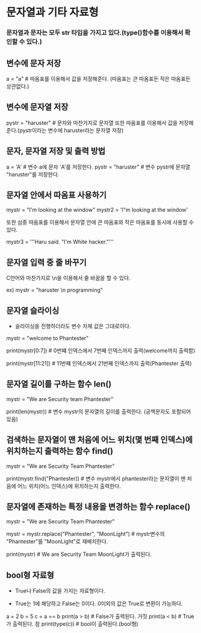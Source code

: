 # 문자열과 기타 자료형

### 문자열과 문자는 모두 str 타입을 가지고 있다.(type()함수를 이용해서 확인할 수 있다.)

## 변수에 문자 저장

a = "a" # 따옴표를 이용해서 값을 저장해준다. (따옴표는 큰 따옴표든 작은 따옴표든 상관없다.)

## 변수에 문자열 저장

pystr = "haruster" # 문자와 마찬가지로 문자열 또한 따옴표를 이용해서 값을 저장해준다.(pystr이라는 변수에 haruster라는 문자열 저장)


## 문자, 문자열 저장 및 출력 방법

a = 'A' # 변수 a에 문자 'A'를 저장한다.
pystr = "haruster" # 변수 pystr에 문자열 "haruster"를 저장한다.

## 문자열 안에서 따옴표 사용하기

mystr = "I'm looking at the window"
mystr2 = 'I"m looking at the window'

또한 삼중 따옴표를 이용해서 문자열 안에 큰 따옴표와 작은 따옴표를 동시에 사용할 수 있다.

mystr3 = '''Haru said. "I'm White hacker."'''


## 문자열 입력 중 줄 바꾸기

C언어와 마찬가지로 \n을 이용해서 줄 바꿈을 할 수 있다.

ex) mystr = "haruster \n programming"

## 문자열 슬라이싱

- 슬라이싱을 진행하더라도 변수 자체 값은 그대로이다.

mystr = "welcome to Phantester"

print(mystr[0:7]) # 0번쨰 인덱스에서 7번째 인덱스까지 출력(welcome까지 출력함)

print(mystr[11:21]) # 11번쨰 인덱스에서 21번째 인덱스까지 출력(Phantester 출력)


## 문자열 길이를 구하는 함수 len()

mystr = "We are Security team Phantester"

print(len(mystr)) # 변수 mystr의 문자열의 길이를 출력한다. (공백문자도 포함되어 있음)



## 검색하는 문자열이 맨 처음에 어느 위치(몇 번째 인덱스)에 위치하는지 출력하는 함수 find()


mystr = "We are Security Team Phantester"

print(mystr.find("Phantester)) # 변수 mystr에서 phantester라는 문자열이 맨 처음에 어느 위치(어느 인덱스)에 위치하는지 출력한다.


## 문자열에 존재하는 특정 내용을 변경하는 함수 replace()

mystr = "We are Security Team Phantester"

mystr = mystr.replace("Phantester", "MoonLight") # mystr변수의 "Phantester"를 "MoonLight"로 재배치한다.

print(mystr) # We are Security Team MoonLight가 출력된다.

## bool형 자료형 

- True나 False의 값을 가지는 자료형이다.

- True는 1에 해당하고 False는 0이다. 0이외의 값은 True로 변환이 가능하다.


a = 2
b = 5
c = a == b
print(a > b) # False가 출력된다. 거짓
print(a < b) # True가 출력된다. 참
print(type(c)) # bool이 출력된다.(bool형)